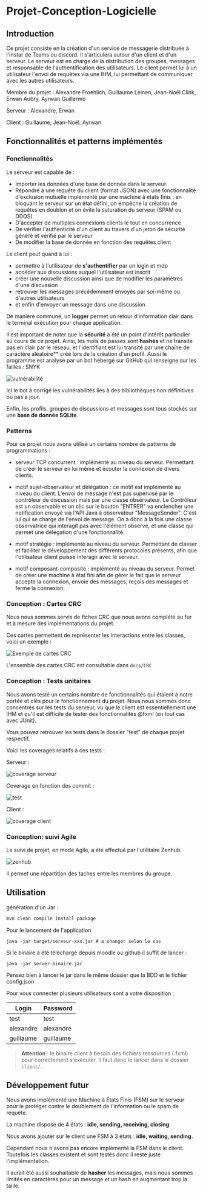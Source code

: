 # Projet-Conception-Logicielle

## Introduction 
Ce projet consiste en la création d'un service de messagerie distribuée à l'instar de Teams ou discord. Il s'articulera autour d'un client et d'un serveur.
Le serveur est en charge de la distribution des groupes, messages et responsable de l'authentification des utilisateurs. 
Le client permet lui à un utilisateur l'envoi de requêtes via une IHM, lui permettant de communiquer avec les autres utilisateurs. 

Membre du projet : Alexandre Froehlich, Guillaume Leinen, Jean-Noël Clink, Erwan Aubry, Ayrwan Guillermo

Serveur : Alexandre, Erwan 

Client : Guillaume, Jean-Noël, Ayrwan

## Fonctionnalités et patterns implémentés

### Fonctionnalités 
Le serveur est capable de : 

* Importer les données d'une base de donnée dans le serveur. 
* Répondre à une requête du client (format JSON) avec une fonctionnalité d'exclusion mutuelle implémenté par une machine à états finis : en bloquant le serveur sur un état défini, on empêche la création de requêtes en doublon et on évite la saturation du serveur (SPAM ou DDOS). 
* D'accepter de multiples connexions clients le tout en concurrence
* De vérifier l'authenticité d'un client au travers d'un jeton de sécurité généré et vérifié par le serveur
* De modifier la base de donnée en fonction des requêtes client

Le client peut quand à lui :
- permettre à l'utilisateur de **s'authentifier** par un login et mdp
- accéder aux discussions auquel l'utilisateur est inscrit
- créer une nouvelle discussion ainsi que de modifier les paramètres d'une discussion
- retrouver les messages précédemment envoyés par soi-même ou d'autres utilisateurs
- et enfin d'envoyer un message dans une discussion

De manière commune, un **logger** permet un retour d'information clair dans le terminal exécution pour chaque application. 

Il est important de noter que la **sécurité** à été un point d'intérêt particulier au cours de ce projet. Ainsi, les mots de passes sont **hashés** et ne transite pas en clair par le réseau, et l'identifiant est lui transité par une chaîne de caractère aléatoire** créé lors de la création d'un profil. Aussi le programme est analysé par un bot hébergé sur GitHub qui renseigne sur les failles : SNYK 

![vulnérabilité](README.assets/vulnérabilité.jpg)

Ici le bot à corrigé les vulnérabilités liés à des bibliothèques non définitives ou pas à jour. 

Enfin, les profils, groupes de discussions et messages sont tous stockés sur une **base de donnée SQLite**. 

### Patterns 
Pour ce projet nous avons utilisé un certains nombre de patterns de programmations : 

- serveur TCP concurrent : implémenté au niveau du serveur. Permettant de créer le serveur en lui même et écouter la connexion de divers clients.
- motif sujet-observateur et délégation : ce motif est implémenté au niveau du client. L'envoi de message n'est pas supervisé par le contrôleur de discussion mais par une classe observateur. Le Contrôleur est un observable et un clic sur le bouton "ENTRER" va enclencher une notification envoyé via l'API Java à observateur "MessageSender". C'est lui qui se charge de l'envoi de message. On a donc à la fois une classe observatrice qui interagit pas avec l'élément observé, et une classe qui permet une délégation d'une fonctionnalité.  
- motif stratégie : implémenté au niveau du serveur. Permettant de classer et faciliter le développement des différents protocoles présents, afin que l'utilisateur client puisse interagir avec le serveur.

- motif composant-composite : implémenté au niveau du serveur. Permet de créer une machine à état fini afin de gérer le fait que le serveur accepte la connexion, envoie des messages, reçois des messages et ferme la connexion.

  
 ### Conception : Cartes CRC 

Nous nous sommes servis de fiches CRC que nous avons complété au fur et à mesure des implémentations du projet. 

Ces cartes permettent de représenter les interactions entre les classes, voici un exemple : 

![Exemple de cartes CRC](README.assets/CRC.png)

L'ensemble des cartes CRC est consultable dans `docs/CRC` 

### Conception : Tests unitaires 

Nous avons testé un certains nombre de fonctionnalités qui étaient à notre portée et clés pour le fonctionnement du projet. Nous nous sommes donc concentrés sur les tests du serveur, vu que le client est essentiellement une IHM et qu'il est difficile de tester des fonctionnalités @fxml (en tout cas avec JUnit). 

Vous pouvez retrouver les tests dans le dossier "test" de chaque projet respectif. 

Voici les coverages relatifs à ces tests : 

Serveur : 

![coverage serveur](README.assets/coverage-serveur.jpg)

Coverage en fonction des commit :  

![test](README.assets/test.png)

Client : 

![coverage client](README.assets/coverage-client.jpg)

### Conception: suivi Agile 

Le suivi de projet, en mode Agile, a été effectué par l'utilitaire Zenhub. 

![zenhub](README.assets/zenhub.png)

Il permet une répartition des taches entre les membres du groupe. 

## Utilisation

génération d'un Jar : 

```bash
mvn clean compile install package
```

Pour le lancement de l'application 

```shell
java -jar target/serveur-xxx.jar # a changer selon le cas
```

Si le binaire à été téléchargé depuis moodle ou github il suffit de lancer : 

```
java -jar server-binaire.jar
```

Pensez bien à lancer le jar dans le même dossier que la BDD et le fichier config.json

Pour vous connecter plusieurs utilisateurs sont a votre disposition :

| Login     | Password  |
| --------- | --------- |
| test      | test      |
| alexandre | alexandre |
| guillaume | guillaume |

> **Attention** : le binaire client à besoin des fichiers ressources (.fxml) pour correctement s'exécuter. Il faut donc le lancer dans le dossier `client/`.

## Développement futur

Nous avons implémenté une Machine à États Finis (FSM) sur le serveur pour le protéger contre le doublement de l'information ou le spam de requête. 

La machine dispose de 4 états : **idle, sending, receiving, closing** 

Nous avons ajouter sur le client une FSM à 3 états : **idle, waiting, sending.** 

Cependant nous n'avons pas encore implémenté la FSM dans le client. Toutefois les classes existent et sont testés donc il reste juste l'implémentation. 

Il aurait été aussi souhaitable de **hasher** les messages, mais nous sommes limités en caractères pour un message et un hash en augmentant trop la taille. 





